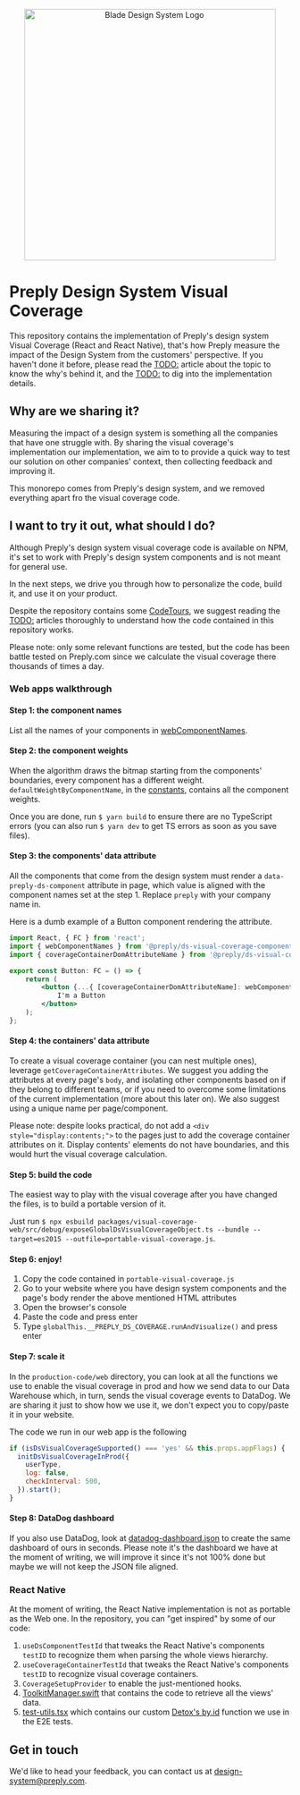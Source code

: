 <p align="center">
<picture>
  <source media="(prefers-color-scheme: dark)" srcset="./assets/logo-inverted.svg">
  <source media="(prefers-color-scheme: light)" srcset="./assets/logo.svg">
  <img width="450px" alt="Blade Design System Logo" src="./assets/blade-original.min.svg">
</picture>
</p>

# Preply Design System Visual Coverage

This repository contains the implementation of Preply's design system Visual Coverage (React and React Native), that's how Preply measure the impact of the Design System from the customers' perspective. If you haven't done it before, please read the [TODO:](TODO:) article about the topic to know the why's behind it, and the [TODO:](TODO:) to dig into the implementation details.

## Why are we sharing it?

Measuring the impact of a design system is something all the companies that have one struggle with. By sharing the visual coverage's implementation our implementation, we aim to to provide a quick way to test our solution on other companies' context, then collecting feedback and improving it.

This monorepo comes from Preply's design system, and we removed everything apart fro the visual coverage code.

## I want to try it out, what should I do?

Although Preply's design system visual coverage code is available on NPM, it's set to work with Preply's design system components and is not meant for general use.

In the next steps, we drive you through how to personalize the code, build it, and use it on your product.

Despite the repository contains some [CodeTours](https://marketplace.visualstudio.com/items?itemName=vsls-contrib.codetour), we suggest reading the [TODO:](TODO:) articles thoroughly to understand how the code contained in this repository works.

Please note: only some relevant functions are tested, but the code has been battle tested on Preply.com since we calculate the visual coverage there thousands of times a day.

### Web apps walkthrough

#### Step 1: the component names

List all the names of your components in [webComponentNames](packages/visual-coverage-component-names/src/componentNames.ts).

#### Step 2: the component weights

When the algorithm draws the bitmap starting from the components' boundaries, every component has a different weight. `defaultWeightByComponentName`, in the [constants](.packages/visual-coverage-core/src/core/constants.ts), contains all the component weights.

Once you are done, run `$ yarn build` to ensure there are no TypeScript errors (you can also run `$ yarn dev` to get TS errors as soon as you save files).

#### Step 3: the components' data attribute

All the components that come from the design system must render a `data-preply-ds-component` attribute in page, which value is aligned with the component names set at the step 1. Replace `preply` with your company name in.

Here is a dumb example of a Button component rendering the attribute.

```jsx
import React, { FC } from 'react';
import { webComponentNames } from '@preply/ds-visual-coverage-component-names';
import { coverageContainerDomAttributeName } from '@preply/ds-visual-coverage-core';

export const Button: FC = () => {
    return (
        <button {...{ [coverageContainerDomAttributeName]: webComponentNames.Button }}>
            I'm a Button
        </button>
    );
};
```

#### Step 4: the containers' data attribute

To create a visual coverage container (you can nest multiple ones), leverage `getCoverageContainerAttributes`. We suggest you adding the attributes at every page's `body`, and isolating other components based on if they belong to different teams, or if you need to overcome some limitations of the current implementation (more about this later on). We also suggest using a unique name per page/component.

Please note: despite looks practical, do not add a `<div style="display:contents;">` to the pages just to add the coverage container attributes on it. Display contents' elements do not have boundaries, and this would hurt the visual coverage calculation.

#### Step 5: build the code

The easiest way to play with the visual coverage after you have changed the files, is to build a portable version of it.

Just run `$ npx esbuild packages/visual-coverage-web/src/debug/exposeGlobalDsVisualCoverageObject.ts --bundle --target=es2015 --outfile=portable-visual-coverage.js`.

#### Step 6: enjoy!

1. Copy the code contained in `portable-visual-coverage.js`
2. Go to your website where you have design system components and the page's body render the above mentioned HTML attributes
3. Open the browser's console
4. Paste the code and press enter
5. Type `globalThis.__PREPLY_DS_COVERAGE.runAndVisualize()` and press enter

#### Step 7: scale it

In the `production-code/web` directory, you can look at all the functions we use to enable the visual coverage in prod and how we send data to our Data Warehouse which, in turn, sends the visual coverage events to DataDog. We are sharing it just to show how we use it, we don't expect you to copy/paste it in your website.

The code we run in our web app is the following

```js
if (isDsVisualCoverageSupported() === 'yes' && this.props.appFlags) {
  initDsVisualCoverageInProd({
    userType,
    log: false,
    checkInterval: 500,
  }).start();
}
```

#### Step 8: DataDog dashboard

If you also use DataDog, look at [datadog-dashboard.json](./production-code/datadog-dashboard.json) to create the same dashboard of ours in seconds. Please note it's the dashboard we have at the moment of writing, we will improve it since it's not 100% done but maybe we will not keep the JSON file aligned.

### React Native

At the moment of writing, the React Native implementation is not as portable as the Web one. In the repository, you can "get inspired" by some of our code:

1. `useDsComponentTestId` that tweaks the React Native's components `testID` to recognize them when parsing the whole views hierarchy.
2. `useCoverageContainerTestId` that tweaks the React Native's components `testID` to recognize visual coverage containers.
3. `CoverageSetupProvider` to enable the just-mentioned hooks.
4. [ToolkitManager.swift](./production-code/app/ToolkitManager.swift) that contains the code to retrieve all the views' data.
5. [test-utils.tsx](./production-code/app/test-utils.tsx) which contains our custom [Detox's by.id](https://github.com/wix/Detox) function we use in the E2E tests.

## Get in touch

We'd like to head your feedback, you can contact us at design-system@preply.com.
